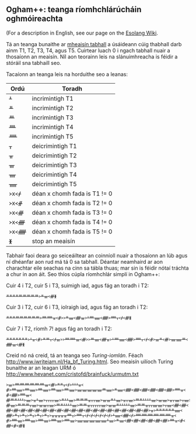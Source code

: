 Ogham++: teanga ríomhchlárúcháin oghmóireachta
----------------------------------------------
(For a description in English,
see our page on the [Esolang Wiki](https://esolangs.org/wiki/Ogham%2B%2B).

Tá an teanga bunaithe ar
[mheaisín tabhall](https://en.wikipedia.org/wiki/Register_machine)
a úsáideann cúig thabhall darb ainm T1, T2, T3, T4, agus T5.
Cuirtear luach 0 i ngach tabhall nuair a thosaíonn an meaisín.
Níl aon teorainn leis na slánuimhreacha is féidir a stóráil sna tabhaill seo.

Tacaíonn an teanga leis na horduithe seo a leanas:

|Ordú  |Toradh         |
|----- |---------------|
|ᚆ     |incrimintigh T1|
|ᚇ     |incrimintigh T2|
|ᚈ     |incrimintigh T3|
|ᚉ     |incrimintigh T4|
|ᚊ     |incrimintigh T5|
|ᚁ     |deicrimintigh T1|
|ᚂ     |deicrimintigh T2|
|ᚃ     |deicrimintigh T3|
|ᚄ     |deicrimintigh T4|
|ᚅ     |deicrimintigh T5|
|᚛x᚜ᚋ  |déan x chomh fada is T1 != 0|
|᚛x᚜ᚌ  |déan x chomh fada is T2 != 0|
|᚛x᚜ᚍ  |déan x chomh fada is T3 != 0|
|᚛x᚜ᚎ  |déan x chomh fada is T4 != 0|
|᚛x᚜ᚏ  |déan x chomh fada is T5 != 0|
|ᚕ     |stop an meaisín|


Tabhair faoi deara go seiceáiltear an coinníoll nuair a
thosaíonn an lúb agus ní dhéanfar aon rud má tá 0 sa tabhall.
Déantar neamhaird ar aon charachtar eile seachas na cinn sa
tábla thuas; mar sin is féidir
nótaí tráchta a chur in aon áit.
Seo thíos cúpla ríomhchlár simplí in Ogham++:

Cuir 4 i T2, cuir 5 i T3, suimigh iad, agus fág an toradh i T2:
```
ᚇᚇᚇᚇᚈᚈᚈᚈᚈ᚛ᚇᚃ᚜ᚍᚕ
```

Cuir 3 i T2, cuir 6 i T3, iolraigh iad, agus fág an toradh i T2:
```
ᚇᚇᚇᚈᚈᚈᚈᚈᚈ᚛ᚉᚊᚂ᚜ᚌ᚛᚛ᚇᚄ᚜ᚎᚃ᚛ᚆᚉᚅ᚜ᚏ᚛ᚊᚁ᚜ᚋ᚜ᚍᚕ
```

Cuir 7 i T2, ríomh 7! agus fág an toradh i T2:
```
ᚇᚇᚇᚇᚇᚇᚇ᚛ᚆᚂ᚜ᚌ᚛ᚇᚈᚁ᚜ᚋᚃ᚛᚛ᚉᚊᚃ᚜ᚍ᚛᚛ᚈᚄ᚜ᚎᚂ᚛ᚆᚉᚅ᚜ᚏ᚛ᚊᚁ᚜ᚋ᚜ᚌ᚛ᚃᚇ᚜ᚍ᚛ᚄᚅᚈ᚜ᚏᚃ᚜ᚍᚕ
```

Creid nó ná creid, tá an teanga seo *Turing-iomlán*.
Féach http://www.iwriteiam.nl/Ha_bf_Turing.html.
Seo meaisín uilíoch Turing bunaithe ar an leagan URM ó
http://www.hevanet.com/cristofd/brainfuck/urmutm.txt
```
᚛ᚃ᚛ᚉᚉᚉᚉᚉᚉᚃ᚜ᚍ᚛ᚇᚇᚁ᚜ᚋ᚛ᚆᚆᚆᚂ᚜ᚌ᚛ᚉᚅ᚛ᚉᚅ᚛ᚉᚅ᚛ᚉᚅ᚛ᚉᚅ᚛ᚄᚄᚄᚄᚄᚈᚅ᚛ᚇᚅ᚜ᚏ᚜ᚏ᚜ᚏ᚜ᚏ᚜ᚏ᚜ᚏ᚛ᚊᚂ᚜ᚌ᚜ᚏ᚛ᚊᚃ᚜ᚍᚈᚇᚆᚆᚆ᚛ᚄ᚛ᚂᚆᚄ᚛ᚁᚁᚁᚁᚄ᚛ᚇᚆᚆᚄ᚛ᚈᚈᚈᚂᚁᚁᚄ᚛ᚃᚃᚇᚆᚄ᚛ᚂᚁᚄ᚛ᚈᚇᚆᚆᚆᚆᚄ᚛ᚃᚄ᚛ᚂᚁᚄ᚛ᚁᚄ᚛ᚃᚆᚆᚆᚄ᚛ᚈᚈᚁᚁᚁᚁᚄ᚛ᚈᚆᚆᚄ᚛᚛ᚃ᚜ᚍᚄ᚛ᚈᚈᚈᚁᚄ᚛ᚃᚃᚁᚄ᚛ᚈᚇᚆᚆᚆᚆᚄ᚛ᚈᚈᚂᚁᚁᚁᚁᚁᚄ᚛ᚃᚃᚇᚆᚆᚆᚆᚆᚄ᚛ᚈᚈᚂᚁᚁᚄᚄ᚛ᚁᚄ᚜ᚎ᚜ᚎ᚜ᚎ᚜ᚎ᚜ᚎ᚜ᚎ᚜ᚎ᚜ᚎ᚜ᚎ᚜ᚎ᚜ᚎ᚜ᚎ᚜ᚎ᚜ᚎ᚜ᚎ᚜ᚎ᚜ᚎ᚜ᚎ᚜ᚎ᚜ᚎ᚜ᚎ᚜ᚎ᚛ᚂ᚛ᚇᚇᚇᚇᚇᚇᚅ᚜ᚏ᚛ᚇᚁ᚛ᚇᚁ᚛ᚇᚁ᚛ᚇᚁ᚛ᚇᚁ᚛ᚂᚂᚂᚂᚂᚉᚁ᚛ᚊᚁ᚜ᚋ᚜ᚋ᚜ᚋ᚜ᚋ᚜ᚋ᚜ᚋ᚛ᚆᚅ᚜ᚏ᚜ᚋ᚛ᚊᚊᚊᚊᚊᚊᚂ᚜ᚌ᚛ᚊᚄ᚛ᚊᚄ᚛ᚊᚄ᚛ᚊᚄ᚛ᚊᚄ᚛ᚅᚅᚅᚅᚅᚆᚄ᚛ᚇᚄ᚜ᚎ᚜ᚎ᚜ᚎ᚜ᚎ᚜ᚎ᚜ᚎ᚛ᚉᚂ᚜ᚌ᚜ᚎ᚜ᚌ᚜ᚍᚕ
```
